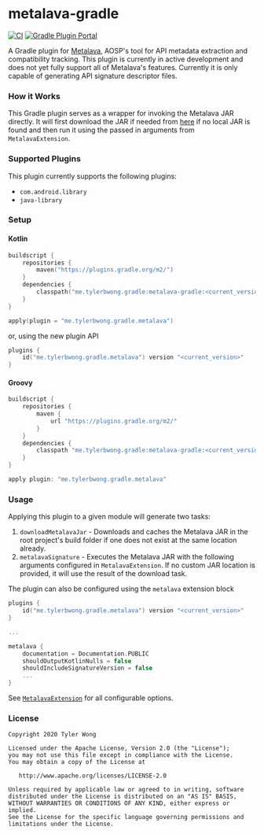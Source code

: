 # metalava-gradle
[![CI](https://github.com/tylerbwong/metalava-gradle/workflows/CI/badge.svg)](https://github.com/tylerbwong/metalava-gradle/actions)
[![Gradle Plugin Portal](https://img.shields.io/maven-metadata/v/https/plugins.gradle.org/m2/me/tylerbwong/gradle/metalava/me.tylerbwong.gradle.metalava.gradle.plugin/maven-metadata.xml.svg?colorB=007ec6&label=gradlePluginPortal)](https://plugins.gradle.org/plugin/me.tylerbwong.gradle.metalava)

A Gradle plugin for [Metalava](https://android.googlesource.com/platform/tools/metalava/), AOSP's tool for API metadata extraction and compatibility tracking. This plugin is currently in active development and does not yet fully support all of Metalava's features. Currently it is only capable of generating API signature descriptor files.

### How it Works
This Gradle plugin serves as a wrapper for invoking the Metalava JAR directly. It will first download the JAR if needed from [here](https://storage.googleapis.com/android-ci/metalava-full-1.3.0-SNAPSHOT.jar) if no local JAR is found and then run it using the passed in arguments from `MetalavaExtension`.

### Supported Plugins

This plugin currently supports the following plugins:

* `com.android.library`
* `java-library`

### Setup

#### Kotlin

```kt
buildscript {
    repositories {
        maven("https://plugins.gradle.org/m2/")
    }
    dependencies {
        classpath("me.tylerbwong.gradle:metalava-gradle:<current_version>")
    }
}

apply(plugin = "me.tylerbwong.gradle.metalava")
```

or, using the new plugin API

```kt
plugins {
    id("me.tylerbwong.gradle.metalava") version "<current_version>"
}
```

#### Groovy

```groovy
buildscript {
    repositories {
        maven {
            url "https://plugins.gradle.org/m2/"
        }
    }
    dependencies {
        classpath "me.tylerbwong.gradle:metalava-gradle:<current_version>"
    }
}

apply plugin: "me.tylerbwong.gradle.metalava"
```

### Usage

Applying this plugin to a given module will generate two tasks:

1. `downloadMetalavaJar` - Downloads and caches the Metalava JAR in the root project's build folder if one does not exist at the same location already.
2. `metalavaSignature` - Executes the Metalava JAR with the following arguments configured in `MetalavaExtension`. If no custom JAR location is provided, it will use the result of the download task.

The plugin can also be configured using the `metalava` extension block

```kt
plugins {
    id("me.tylerbwong.gradle.metalava") version "<current_version>"
}

...

metalava {
    documentation = Documentation.PUBLIC
    shouldOutputKotlinNulls = false
    shouldIncludeSignatureVersion = false
    ...
}
```

See [`MetalavaExtension`](https://github.com/tylerbwong/metalava-gradle/blob/main/plugin/src/main/kotlin/me/tylerbwong/gradle/metalava/extension/MetalavaExtension.kt) for all configurable options.

### License

    Copyright 2020 Tyler Wong

    Licensed under the Apache License, Version 2.0 (the "License");
    you may not use this file except in compliance with the License.
    You may obtain a copy of the License at

       http://www.apache.org/licenses/LICENSE-2.0

    Unless required by applicable law or agreed to in writing, software
    distributed under the License is distributed on an "AS IS" BASIS,
    WITHOUT WARRANTIES OR CONDITIONS OF ANY KIND, either express or implied.
    See the License for the specific language governing permissions and
    limitations under the License.
